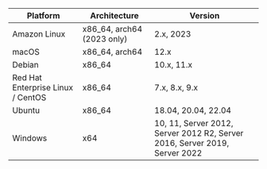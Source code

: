 | Platform                          | Architecture                | Version                                                                    |
|-----------------------------------| ----------------------------| ---------------------------------------------------------------------------|
| Amazon Linux                      | x86_64, arch64 (2023 only)  | 2.x, 2023                                                                  |
| macOS                             | x86_64, arch64              | 12.x                                                                       |
| Debian                            | x86_64                      | 10.x, 11.x                                                                 |
| Red Hat Enterprise Linux / CentOS | x86_64                      | 7.x, 8.x, 9.x                                                              |
| Ubuntu                            | x86_64                      | 18.04, 20.04, 22.04                                                        |
| Windows                           | x64                         | 10, 11, Server 2012, Server 2012 R2, Server 2016, Server 2019, Server 2022 |
